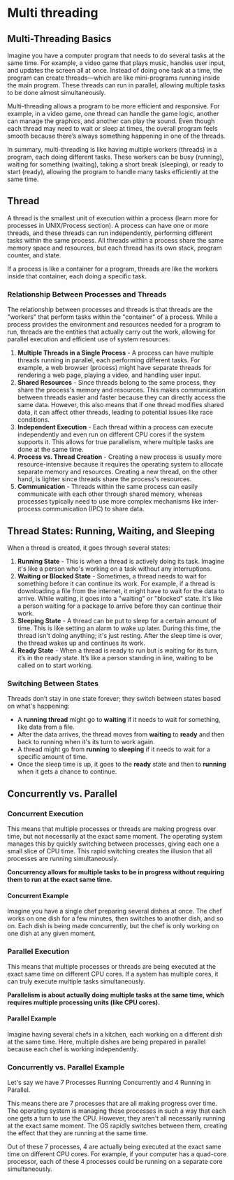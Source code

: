 # Multi threading

## Multi-Threading Basics

Imagine you have a computer program that needs to do several tasks at the same time. For example, a video game that plays music, handles user input, and updates the screen all at once. Instead of doing one task at a time, the program can create threads—which are like mini-programs running inside the main program. These threads can run in parallel, allowing multiple tasks to be done almost simultaneously.

Multi-threading allows a program to be more efficient and responsive. For example, in a video game, one thread can handle the game logic, another can manage the graphics, and another can play the sound. Even though each thread may need to wait or sleep at times, the overall program feels smooth because there’s always something happening in one of the threads.

In summary, multi-threading is like having multiple workers (threads) in a program, each doing different tasks. These workers can be busy (running), waiting for something (waiting), taking a short break (sleeping), or ready to start (ready), allowing the program to handle many tasks efficiently at the same time.

## Thread

A thread is the smallest unit of execution within a process (learn more for processes in UNIX/Process section). A process can have one or more threads, and these threads can run independently, performing different tasks within the same process. All threads within a process share the same memory space and resources, but each thread has its own stack, program counter, and state.

If a process is like a container for a program, threads are like the workers inside that container, each doing a specific task.

### Relationship Between Processes and Threads

The relationship between processes and threads is that threads are the "workers" that perform tasks within the "container" of a process. While a process provides the environment and resources needed for a program to run, threads are the entities that actually carry out the work, allowing for parallel execution and efficient use of system resources.

1. **Multiple Threads in a Single Process** - A process can have multiple threads running in parallel, each performing different tasks. For example, a web browser (process) might have separate threads for rendering a web page, playing a video, and handling user input.
2. **Shared Resources** - Since threads belong to the same process, they share the process's memory and resources. This makes communication between threads easier and faster because they can directly access the same data. However, this also means that if one thread modifies shared data, it can affect other threads, leading to potential issues like race conditions.
3. **Independent Execution** - Each thread within a process can execute independently and even run on different CPU cores if the system supports it. This allows for true parallelism, where multiple tasks are done at the same time.
4. **Process vs. Thread Creation** - Creating a new process is usually more resource-intensive because it requires the operating system to allocate separate memory and resources. Creating a new thread, on the other hand, is lighter since threads share the process's resources.
5. **Communication** - Threads within the same process can easily communicate with each other through shared memory, whereas processes typically need to use more complex mechanisms like inter-process communication (IPC) to share data.

## Thread States: Running, Waiting, and Sleeping

When a thread is created, it goes through several states:

1. **Running State** - This is when a thread is actively doing its task. Imagine it's like a person who's working on a task without any interruptions.
2. **Waiting or Blocked State** - Sometimes, a thread needs to wait for something before it can continue its work. For example, if a thread is downloading a file from the internet, it might have to wait for the data to arrive. While waiting, it goes into a "waiting" or "blocked" state. It's like a person waiting for a package to arrive before they can continue their work.
3. **Sleeping State** - A thread can be put to sleep for a certain amount of time. This is like setting an alarm to wake up later. During this time, the thread isn't doing anything; it's just resting. After the sleep time is over, the thread wakes up and continues its work.
4. **Ready State** - When a thread is ready to run but is waiting for its turn, it’s in the ready state. It’s like a person standing in line, waiting to be called on to start working.

### Switching Between States

Threads don’t stay in one state forever; they switch between states based on what's happening:

- A **running thread** might go to **waiting** if it needs to wait for something, like data from a file.
- After the data arrives, the thread moves from **waiting** to **ready** and then back to running when it's its turn to work again.
- A thread might go from **running** to **sleeping** if it needs to wait for a specific amount of time.
- Once the sleep time is up, it goes to the **ready** state and then to **running** when it gets a chance to continue.

## Concurrently vs. Parallel

### Concurrent Execution

This means that multiple processes or threads are making progress over time, but not necessarily at the exact same moment. The operating system manages this by quickly switching between processes, giving each one a small slice of CPU time. This rapid switching creates the illusion that all processes are running simultaneously.

**Concurrency allows for multiple tasks to be in progress without requiring them to run at the exact same time.**

#### Concurrent Example

Imagine you have a single chef preparing several dishes at once. The chef works on one dish for a few minutes, then switches to another dish, and so on. Each dish is being made concurrently, but the chef is only working on one dish at any given moment.

### Parallel Execution

This means that multiple processes or threads are being executed at the exact same time on different CPU cores. If a system has multiple cores, it can truly execute multiple tasks simultaneously.

**Parallelism is about actually doing multiple tasks at the same time, which requires multiple processing units (like CPU cores).**

#### Parallel Example

Imagine having several chefs in a kitchen, each working on a different dish at the same time. Here, multiple dishes are being prepared in parallel because each chef is working independently.

### Concurrently vs. Parallel Example

Let's say we have 7 Processes Running Concurrently and 4 Running in Parallel.

This means there are 7 processes that are all making progress over time. The operating system is managing these processes in such a way that each one gets a turn to use the CPU. However, they aren't all necessarily running at the exact same moment. The OS rapidly switches between them, creating the effect that they are running at the same time.

Out of these 7 processes, 4 are actually being executed at the exact same time on different CPU cores. For example, if your computer has a quad-core processor, each of these 4 processes could be running on a separate core simultaneously.
